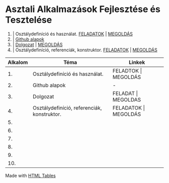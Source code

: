 # Asztali Alkalmazások Fejlesztése és Tesztelése

1. | Osztálydefiníció és használat. <a href="https://github.com/czegledi-david/Asztali_alkalmazasok_fejlesztese_13evfolyam/blob/ab3e785edb24981ae4ae11bc273d7a8268a90ac0/1.alkalom/Csharp-gyak_04.pdf">FELADATOK</a> | <a href="https://github.com/czegledi-david/Asztali_alkalmazasok_fejlesztese_13evfolyam/blob/d3abbf87617751af7b248f014b2b3fafc7a3f2ba/1.alkalom/Program.cs">MEGOLDÁS</a>
2. | <a href="https://www.w3schools.com/git/default.asp?remote=github">Github alapok</a>
3. | <a href="https://github.com/czegledi-david/Asztali_alkalmazasok_fejlesztese_13evfolyam/blob/de0e0ddce30b02572229f22d01d06f2272395022/3.alkalom/Dolgozat.txt">Dolgozat</a> | <a href="https://github.com/czegledi-david/Asztali_alkalmazasok_fejlesztese_13evfolyam/blob/de0e0ddce30b02572229f22d01d06f2272395022/3.alkalom/Program.cs">MEGOLDÁS</a>
4. | Osztálydefiníció, referenciák, konstruktor. <a href="https://github.com/czegledi-david/Asztali_alkalmazasok_fejlesztese_13evfolyam/blob/de0e0ddce30b02572229f22d01d06f2272395022/4.alkalom/Csharp-gyak_04.pdf">FELADATOK</a> | <a href="https://github.com/czegledi-david/Asztali_alkalmazasok_fejlesztese_13evfolyam/blob/de0e0ddce30b02572229f22d01d06f2272395022/4.alkalom/Program.cs">MEGOLDÁS</a>



<table>
    <thead>
        <tr>
            <th>Alkalom</th>
            <th>Téma</th>
            <th>Linkek</th>
        </tr>
    </thead>
    <tbody>
        <tr>
            <td>1.</td>
            <td>Osztálydefiníció és használat.</td>
            <td>FELADTOK | MEGOLDÁS</td>
        </tr>
        <tr>
            <td>2.</td>
            <td>Github alapok</td>
            <td>-</td>
        </tr>
        <tr>
            <td>3.</td>
            <td>Dolgozat</td>
            <td>FELADAT | MEGOLDAS</td>
        </tr>
        <tr>
            <td>4.</td>
            <td>Osztálydefiníció, referenciák, konstruktor.</td>
            <td>FELADATOK | MEGOLDÁS</td>
        </tr>
        <tr>
            <td>5.</td>
            <td></td>
            <td></td>
        </tr>
        <tr>
            <td>6.</td>
            <td></td>
            <td></td>
        </tr>
        <tr>
            <td>7.</td>
            <td></td>
            <td></td>
        </tr>
        <tr>
            <td>8.</td>
            <td></td>
            <td></td>
        </tr>
        <tr>
            <td>9.</td>
            <td></td>
            <td></td>
        </tr>
        <tr>
            <td>10.</td>
            <td></td>
            <td></td>
        </tr>
    </tbody>
</table>
<div style="margin-top:8px">Made with <a href="https://www.htmltables.io/" target="_blank">HTML Tables</a></div>
</div>
